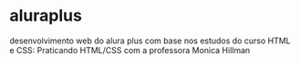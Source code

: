 # aluraplus
desenvolvimento web do alura plus com base nos estudos do curso HTML e CSS: Praticando HTML/CSS com a professora Monica Hillman
